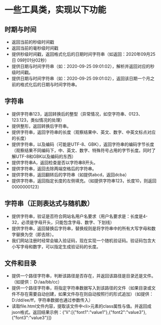 一些工具类，实现以下功能
=========

## 时期与时间
* 返回当前的秒级时间戳
* 返回当前的毫秒级时间戳
* 提供秒级时间戳，返回格式化后的日期时间字符串（如返回：2020年09月25日 09时01分02秒）
* 提供日期与时间字符串（如：2020-09-25 09:01:02），解析并返回对应的秒级时间戳。
* 提供日期与时间字符串（如：2020-09-25 09:01:02），返回该日期一个月之前的格式化后的日期与时间字符串。

## 字符串
* 提供字符串123，返回转换后的整型（异常情况，如空字符串、0123、123.123，类似情况的处理）
* 提供整形，返回转换后字符串。
* 提供字符串，返回字符串的长度（观察结果中、英文、数字、中英文标点对应的长度）
* 提供字符串，以及编码（可能是UTF-8、GBK），返回字符串的编码字节长度（观察结果不同编码下，中、英文、数字、特殊符号占用的字节长度。同时了解UTF-8和GBK以及编码的东西）
* 提供字符串A，返回检查是否以字符串B开头。
* 提供字符串，返回去除两端空格后的字符串。
* 提供字符串，返回翻转后的字符串（如提供abcd，返回dcba）
* 提供字符串，返回指定长度的左侧填充。（如提供字符串123，长度10，则返回0000000123）

## 字符串（正则表达式与随机数）
* 提供字符串，验证是否符合网站名用户名要求（用户名要求是：长度是4-32，必须是字母开头，只能包含字母、数字、下划线）
* 提供字符串，返回替换后字符串，替换规则是将字符串中的所有大写字母和数字替换为空（即去除）。
* 我们网站注册时经常会输入验证码，现在实现一个随机验证码。验证码包含大小写字母和数字，可以指定生成验证码的长度。

## 文件和目录
* 提供一个路径字符串，判断该路径是否存在，并返回该路径是目录还是文件。（如提供： D:/aa/bb/cc）
* 提供一个路径字符串，将指定字符串数据写入到该路径的文件（如果目录或文件不存在需要自动创建，如果文件存在则自动按照行的形式追加）（如提供：D:/dd/ee/ff，字符串数据也通过参数传入）
* 读取file.html文件内容，提取该文件中\<li>元素的class属性与值。并返回成json格式。返回结果示例：{"li":[{"font1":"value1"},{"font2":"value3"},{"font3":"value3"}]}
